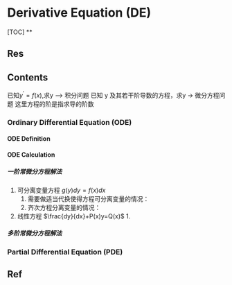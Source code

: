 # Derivative Equation (DE)

[TOC]
**


## Res



## Contents
已知$y^{'}=f(x)$,求y --> 积分问题
已知 y 及其若干阶导数的方程，求y -> 微分方程问题
这里方程的阶是指求导的阶数
### Ordinary Differential Equation (ODE)
#### ODE Definition
#### ODE Calculation 
##### 一阶常微分方程解法
1. 可分离变量方程 $g(y)dy=f(x)dx$
	1. 需要做适当代换使得方程可分离变量的情况：
	2. 齐次方程分离变量的情况：
2. 线性方程 $\frac{dy}{dx}+P(x)y=Q(x)$ 
	1. 
##### 多阶常微分方程解法

### Partial Differential Equation (PDE)



## Ref
